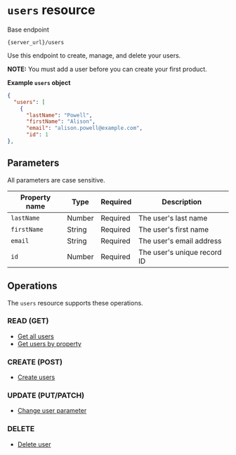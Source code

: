 # `users` resource

Base endpoint

```shell
{server_url}/users
```

Use this endpoint to create, manage, and delete your users.

**NOTE:** You must add a user before you can create your first product.

**Example `users` object**

```json
{
  "users": [
    {
      "lastName": "Powell",
      "firstName": "Alison",
      "email": "alison.powell@example.com",
      "id": 1
},
```

## Parameters

All parameters are case sensitive.

| Property name | Type | Required | Description |
| ------------- | ----------- | ----------- | ----------- |
| `lastName` | Number | Required | The user's last name|
| `firstName` | String | Required | The user's first name|
| `email` | String | Required | The user's email address|
| `id` | Number | Required | The user's unique record ID|

## Operations

The `users` resource supports these operations.

### READ (GET)

* [Get all users](users_get_all.md)
* [Get users by property](./users_get_parameter.md)

### CREATE (POST)

* [Create users](users_post.md)

### UPDATE (PUT/PATCH)

* [Change user parameter](users_patch.md)

### DELETE

* [Delete user](users_delete.md)
